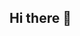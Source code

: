 ## Hi there 👋

<!--
**juanobi/Juanobi** is a ✨ _special_ ✨ repository because its `README.md` (this file) appears on your GitHub profile.

Here are some ideas to get you started:

🔭 I’m currently working on ...Making Git work
 I’m currently learning ...How to Make Git work - then Pyhton
💬 Ask me about ...the late 1900's
📫 How to reach me: ..."Hey Juan!"
⚡ Fun fact: ...I know more than I imply.
-->
